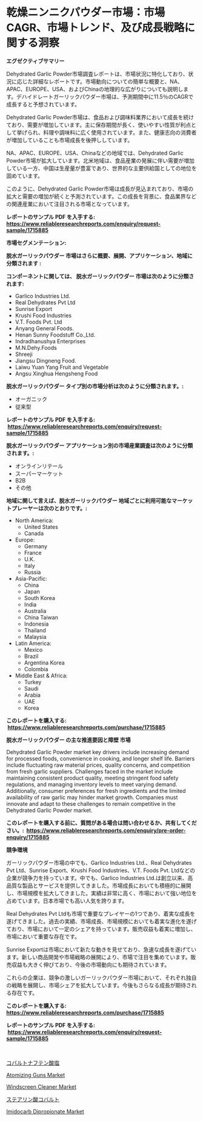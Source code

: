 <p><h1>乾燥ニンニクパウダー市場：市場CAGR、市場トレンド、及び成長戦略に関する洞察</h1></p><p><strong>エグゼクティブサマリー</strong></p>
<p><p>Dehydrated Garlic Powder市場調査レポートは、市場状況に特化しており、状況に応じた詳細なレポートです。市場動向についての簡単な概要と、NA、APAC、EUROPE、USA、およびChinaの地理的な広がりについても説明します。デハイドレートガーリックパウダー市場は、予測期間中に11.5％のCAGRで成長すると予想されています。</p><p>Dehydrated Garlic Powder市場は、食品および調味料業界において成長を続けており、需要が増加しています。主に保存期間が長く、使いやすい性質が利点として挙げられ、料理や調味料に広く使用されています。また、健康志向の消費者が増加していることも市場成長を後押ししています。</p><p>NA、APAC、EUROPE、USA、Chinaなどの地域では、Dehydrated Garlic Powder市場が拡大しています。北米地域は、食品産業の発展に伴い需要が増加している一方、中国は生産量が豊富であり、世界的な主要供給国としての地位を固めています。</p><p>このように、Dehydrated Garlic Powder市場は成長が見込まれており、市場の拡大と需要の増加が続くと予測されています。この成長を背景に、食品業界などの関連産業において注目される市場となっています。</p></p>
<p><strong>レポートのサンプル PDF を入手する: <a href="https://www.reliableresearchreports.com/enquiry/request-sample/1715885">https://www.reliableresearchreports.com/enquiry/request-sample/1715885</a></strong></p>
<p><strong>市場セグメンテーション:</strong></p>
<p><strong> 脱水ガーリックパウダー 市場はさらに概要、展開、アプリケーション、地域に分類されます :</strong></p>
<p><strong>コンポーネントに関しては、 脱水ガーリックパウダー 市場は次のように分類されます: &nbsp;</strong></p>
<p><ul><li>Garlico Industries Ltd.</li><li>Real Dehydrates Pvt Ltd</li><li>Sunrise Export</li><li>Krushi Food Industries</li><li>V.T. Foods Pvt. Ltd</li><li>Anyang General Foods.</li><li>Henan Sunny Foodstuff Co.,Ltd.</li><li>Indradhanushya Enterprises</li><li>M.N.Dehy.Foods</li><li>Shreeji</li><li>Jiangsu Dingneng Food.</li><li>Laiwu Yuan Yang Fruit and Vegetable</li><li>Angsu Xinghua Hengsheng Food</li></ul></p>
<p><strong> 脱水ガーリックパウダー タイプ別の市場分析は次のように分類されます。:</strong></p>
<p><ul><li>オーガニック</li><li>従来型</li></ul></p>
<p><strong>レポートのサンプル PDF を入手する: &nbsp;<a href="https://www.reliableresearchreports.com/enquiry/request-sample/1715885">https://www.reliableresearchreports.com/enquiry/request-sample/1715885</a></strong></p>
<p><strong> 脱水ガーリックパウダー アプリケーション別の市場産業調査は次のように分類されます。:</strong></p>
<p><ul><li>オンラインリテール</li><li>スーパーマーケット</li><li>B2B</li><li>その他</li></ul></p>
<p><strong>地域に関して言えば、脱水ガーリックパウダー 地域ごとに利用可能なマーケットプレーヤーは次のとおりです。:</strong></p>
<p><ul>
    <li>
        North America:
        <ul>
            <li>United States</li>
            <li>Canada</li>
        </ul>
    </li>
    <li>
        Europe:
        <ul>
            <li>Germany</li>
            <li>France</li>
            <li>U.K.</li>
            <li>Italy</li>
            <li>Russia</li>
        </ul>
    </li>
    <li>
        Asia-Pacific:
        <ul>
            <li>China</li>
            <li>Japan</li>
            <li>South Korea</li>
            <li>India</li>
            <li>Australia</li>
            <li>China Taiwan</li>
            <li>Indonesia</li>
            <li>Thailand</li>
            <li>Malaysia</li>
        </ul>
    </li>
    <li>
        Latin America:
        <ul>
            <li>Mexico</li>
            <li>Brazil</li>
            <li>Argentina Korea</li>
            <li>Colombia</li>
        </ul>
    </li>
    <li>
        Middle East & Africa:
        <ul>
            <li>Turkey</li>
            <li>Saudi</li>
            <li>Arabia</li>
            <li>UAE</li>
            <li>Korea</li>
        </ul>
    </li>
    </ul></p>
<p><strong>このレポートを購入する: &nbsp;<a href="https://www.reliableresearchreports.com/purchase/1715885">https://www.reliableresearchreports.com/purchase/1715885</a></strong></p>
<p><strong>脱水ガーリックパウダー の主な推進要因と障壁 市場</strong></p>
<p><p>Dehydrated Garlic Powder market key drivers include increasing demand for processed foods, convenience in cooking, and longer shelf life. Barriers include fluctuating raw material prices, quality concerns, and competition from fresh garlic suppliers. Challenges faced in the market include maintaining consistent product quality, meeting stringent food safety regulations, and managing inventory levels to meet varying demand. Additionally, consumer preferences for fresh ingredients and the limited availability of raw garlic may hinder market growth. Companies must innovate and adapt to these challenges to remain competitive in the Dehydrated Garlic Powder market.</p></p>
<p><strong>このレポートを購入する前に、質問がある場合は問い合わせるか、共有してください。:&nbsp; <a href="https://www.reliableresearchreports.com/enquiry/pre-order-enquiry/1715885">https://www.reliableresearchreports.com/enquiry/pre-order-enquiry/1715885</a></strong></p>
<p><strong>競争環境</strong></p>
<p><p>ガーリックパウダー市場の中でも、Garlico Industries Ltd.、Real Dehydrates Pvt Ltd、Sunrise Export、Krushi Food Industries、V.T. Foods Pvt. Ltdなどの企業が競争力を持っています。中でも、Garlico Industries Ltd.は創立以来、高品質な製品とサービスを提供してきました。市場成長においても積極的に展開し、市場規模を拡大してきました。実績は非常に高く、市場において強い地位を占めています。日本市場でも高い人気を誇ります。</p><p>Real Dehydrates Pvt Ltdも市場で重要なプレイヤーの1つであり、着実な成長を遂げてきました。過去の実績、市場成長、市場規模においても着実な進化を遂げており、市場において一定のシェアを持っています。販売収益も着実に増加し、市場において重要な存在です。</p><p>Sunrise Exportは市場において新たな動きを見せており、急速な成長を遂げています。新しい商品開発や市場戦略の展開により、市場で注目を集めています。販売収益も大きく伸びており、今後の市場動向にも期待されています。</p><p>これらの企業は、競争の激しいガーリックパウダー市場において、それぞれ独自の戦略を展開し、市場シェアを拡大しています。今後もさらなる成長が期待される存在です。</p></p>
<p><strong>このレポートを購入する: &nbsp; <a href="https://www.reliableresearchreports.com/purchase/1715885">https://www.reliableresearchreports.com/purchase/1715885</a></strong></p>
<p><strong>レポートのサンプル PDF を入手する: &nbsp;<a href="https://www.reliableresearchreports.com/enquiry/request-sample/1715885">https://www.reliableresearchreports.com/enquiry/request-sample/1715885</a></strong><strong></strong></p>
<p>&nbsp;</p>
<p><p><a href="https://medium.com/@demarcuskuhlman/%E3%82%B3%E3%83%90%E3%83%AB%E3%83%88%E3%83%8A%E3%83%95%E3%83%86%E3%83%B3%E9%85%B8%E5%B8%82%E5%A0%B4%E3%81%AF-%E5%B8%82%E5%A0%B4%E3%82%B7%E3%82%A7%E3%82%A2-%E5%B8%82%E5%A0%B4%E5%8B%95%E5%90%91-%E3%81%8A%E3%82%88%E3%81%B3%E5%B8%82%E5%A0%B4%E6%88%90%E9%95%B7%E3%81%AB%E9%96%A2%E3%81%99%E3%82%8B%E6%83%85%E5%A0%B1%E3%82%92%E6%8F%90%E4%BE%9B%E3%81%97%E3%81%A6%E3%81%84%E3%81%BE%E3%81%99-c8624549cc69">コバルトナフテン酸塩</a></p><p><a href="https://view.publitas.com/reportprime-1/atomizing-guns-market-size-reflecting-a-forecast-till-2030-market-by-type-by-application-and-by-geography/">Atomizing Guns Market</a></p><p><a href="https://github.com/luckyshygirl/Market-Research-Report-List-3/blob/main/windscreen-cleaner-market.md">Windscreen Cleaner Market</a></p><p><a href="https://medium.com/@demarcuskuhlman/%E3%82%B3%E3%83%90%E3%83%AB%E3%83%88%E3%82%B9%E3%83%86%E3%82%A2%E3%83%AC%E3%83%BC%E3%83%88%E5%B8%82%E5%A0%B4-%E5%B8%82%E5%A0%B4%E3%82%B7%E3%82%A7%E3%82%A2-%E5%B8%82%E5%A0%B4%E5%8B%95%E5%90%91-%E5%B0%86%E6%9D%A5%E3%81%AE%E6%88%90%E9%95%B7%E3%82%92%E6%8E%A2%E3%82%8B-94ad9d6fdc1b">ステアリン酸コバルト</a></p><p><a href="https://github.com/markusgodoy/Market-Research-Report-List-2/blob/main/imidocarb-dipropionate-market.md">Imidocarb Dipropionate Market</a></p></p>